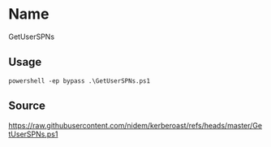 # Name
GetUserSPNs

## Usage
```
powershell -ep bypass .\GetUserSPNs.ps1
```

## Source
https://raw.githubusercontent.com/nidem/kerberoast/refs/heads/master/GetUserSPNs.ps1

